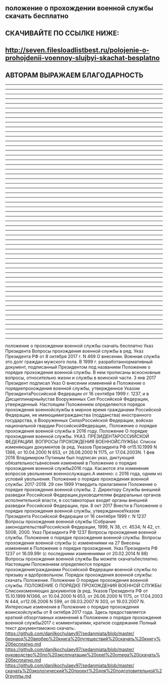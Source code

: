 положение о прохождении военной службы скачать бесплатно
--------------------------------------------------
СКАЧИВАЙТЕ ПО ССЫЛКЕ НИЖЕ:
--------------------------------------------------
http://seven.filesloadlistbest.ru/polojenie-o-prohojdenii-voennoy-slujbyi-skachat-besplatno
--------------------------------------------------
АВТОРАМ ВЫРАЖАЕМ БЛАГОДАРНОСТЬ
--------------------------------------------------
--------------------------------------------------
--------------------------------------------------
--------------------------------------------------
--------------------------------------------------
--------------------------------------------------
--------------------------------------------------
--------------------------------------------------
--------------------------------------------------
--------------------------------------------------
--------------------------------------------------
--------------------------------------------------
--------------------------------------------------
--------------------------------------------------
--------------------------------------------------
--------------------------------------------------
--------------------------------------------------
--------------------------------------------------
--------------------------------------------------
--------------------------------------------------
--------------------------------------------------
--------------------------------------------------
--------------------------------------------------
--------------------------------------------------
--------------------------------------------------
--------------------------------------------------
--------------------------------------------------
--------------------------------------------------
--------------------------------------------------
--------------------------------------------------
--------------------------------------------------
--------------------------------------------------
--------------------------------------------------
--------------------------------------------------
--------------------------------------------------
--------------------------------------------------
--------------------------------------------------
--------------------------------------------------
--------------------------------------------------
--------------------------------------------------
--------------------------------------------------
--------------------------------------------------
--------------------------------------------------
--------------------------------------------------
--------------------------------------------------
--------------------------------------------------
--------------------------------------------------
--------------------------------------------------
--------------------------------------------------
--------------------------------------------------
--------------------------------------------------
--------------------------------------------------
--------------------------------------------------
--------------------------------------------------
--------------------------------------------------
--------------------------------------------------
положение о прохождении военной службы скачать бесплатно Указ Президента Вопросы прохождения военной службы в ред. Указ Президента РФ от 8 октября 2017 г. N 469 О внесении. Военная служба  это долг граждан мужского пола. В 1999 г. разработаннормативный документ, подписанный Президентом под названием Положение о порядке прохождения военной службы. В нем прописаны всеосновные вопросы, относительно жизни и службы в воинской части. 3 янв 2017  Президент подписал Указ О внесении изменений в Положение о порядкепрохождения военной службы, утвержденное Указом ПрезидентаРоссийской Федерации от 16 сентября 1999 г.  1237, и в Дисциплинарныйустав Вооруженных Сил Российской Федерации, утвержденный. Настоящим Положением определяются порядок прохождения военнойслужбы в мирное время гражданами Российской Федерации, не имеющимигражданства (подданства) иностранного государства, в Вооруженных СилахРоссийской Федерации, войсках национальной гвардии РоссийскойФедерации,. Положение о порядке прохождения военной службы в 2016 году. Положение О порядке прохождения военной службы. УКАЗ. ПРЕЗИДЕНТАРОССИЙСКОЙ ФЕДЕРАЦИИ. ВОПРОСЫ ПРОХОЖДЕНИЯ ВОЕННОЙСЛУЖБЫ. Список изменяющих документов (в ред. Указов Президента РФ от15.10.1999 N 1366, от 10.04.2000 N 653, от 26.06.2000 N 1175, от 17.04.2003N. 1 фев 2016  Владимиром Путиным был подписан указ, диктующий обязательностьвнесения изменений в Положение о порядке прохождения военной службы2016 года. Касаются эти изменения вопросов увольнения военнослужащих.А именно: с 2016 года, одним из условий увольнения. Положение о порядке прохождения военной службы: 2017-2018. 29 сен 1999  Утвердить прилагаемое Положение о порядке прохождения военной службы. 2. Директору Службы внешней разведки Российской Федерации,руководителям федеральных органов исполнительной власти, в составкоторых входят органы внешней разведки Российской Федерации, при. 8 окт 2017  Внести в Положение о порядке прохождения военной службы, утвержденноеУказом Президента Российской Федерации от 16 сентября 1999 г. N 1237 Вопросы прохождения военной службы (Собрание законодательстваРоссийской Федерации, 1999, N 38, ст. 4534; N 42, ст. 5008; 2000. Указ Президента РФ 1237 Вопросы прохождения военной службы. Положение о порядке прохождения военной службы. Вопросы прохождения военной службы (с изменениями на 27
Внесены изменения в Положение о порядке прохождения. Указ Президента РФ 1237 от 16.09.99г (с последними изменениями от 20.02.2014 N 88) Вопросы прохождения военной службы Вы можете скачатьбесплатно. Настоящим Положением определяются порядок прохождениягражданами Российской Федерации военной службы по призыву и вдобровольном. Порядок прохождения военной службы: скачать Положение. Положение О порядке прохождения военной службы. ПОЛОЖЕНИЕ О ПОРЯДКЕ ПРОХОЖДЕНИЯ ВОЕННОЙ СЛУЖБЫ Списокизменяющих документов (в ред. Указов Президента РФ от 15.10.1999 N1366, от 10.04.2000 N 653, от 26.06.2000 N 1175, от 17.04.2003 N 444, от12.06.2006 N 599, от 08.03.2007 N 303, от 19.03.2007 N. Интересные изменения в Положение о порядке прохождения воинскойслужбы от 8 октября 2017 года.  Здесь предоставляется краткий обзорглавных изменений в Положении о порядке прохождения военной службы2017 с комментариями, краткое содержание  Полный текст документаможно скачать:.
https://github.com/danilkochulaev97/sedanmiata/blob/master/бернард%20вербер%20книга%20путешествий%20скачать%20книгу%20бесплатно.md
https://github.com/danilkochulaev97/sedanmiata/blob/master/руководство%20по%20эксплуатации%20opel%20omega%20скачать%20бесплатно.md
https://github.com/danilkochulaev97/sedanmiata/blob/master/скачать%20экологический%20проект%20для%20подготовительной%20группы.md
